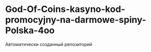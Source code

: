 # God-Of-Coins-kasyno-kod-promocyjny-na-darmowe-spiny-Polska-4oo
Автоматически созданный репозиторий

